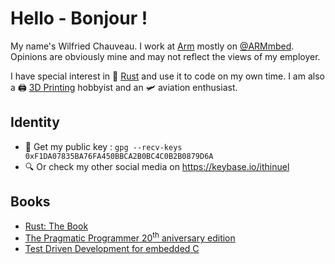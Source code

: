 # Hello - Bonjour !

My name's Wilfried Chauveau. I work at [Arm](https://arm.com) mostly on [@ARMmbed](https://github.com/armmbed/).  
Opinions are obviously mine and may not reflect the views of my employer.

I have special interest in 🦀 [Rust](https://rust-lang.org) and use it to code on my own time. I am
also a 🖨 [3D Printing](https://thingiverse.com/ithinuel/) hobbyist and an 🛩 aviation enthusiast.

## Identity

- 🔑 Get my public key : `gpg --recv-keys 0xF1DA07835BA76FA450BBCA2B0BC4C0B2B0879D6A`
- 🔍 Or check my other social media on https://keybase.io/ithinuel

## Books

- [Rust: The Book](https://doc.rust-lang.org/book/)
- [The Pragmatic Programmer 20<sup>th</sup> aniversary edition](https://pragprog.com/titles/tpp20/the-pragmatic-programmer-20th-anniversary-edition/)
- [Test Driven Development for embedded C](https://pragprog.com/titles/jgade/test-driven-development-for-embedded-c/)

